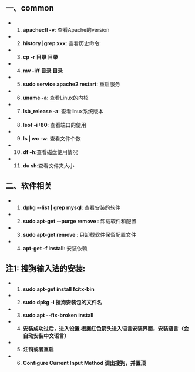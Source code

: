 ## 一、common
  * 1. **apachectl -v**: 查看Apache的version
  *	2. **history |grep xxx**: 查看历史命令:
  * 3. **cp -r 目录 目录**
  * 4. **mv -i/f 目录 目录**
  * 5. **sudo service apache2 restart**: 重启服务
  * 6. **uname -a**: 查看Linux的内核
  * 7. **lsb_release -a**: 查看linux系统版本
  * 8. **lsof -i :80**: 查看端口的使用
  * 9. **ls | wc -w**: 查看文件个数
  * 10. **df -h**:查看磁盘使用情况
  * 11. **du sh**:查看文件夹大小

## 二、软件相关
  * 1. **dpkg --list | grep mysql**: 查看安装的软件
  * 2. **sudo apt-get --purge remove <programname>**: 卸载软件和配置
  * 3. **sudo apt-get remove <programname>**: 只卸载软件保留配置文件
  * 4. **apt-get -f install**: 安装依赖











































## 注1: 搜狗输入法的安装:
  * 1. **sudo apt-get install fcitx-bin**
  * 2. **sudo dpkg -i 搜狗安装包的文件名**
  * 3. **sudo apt --fix-broken install**
  * 4. **安装成功过后，进入设置 根据红色箭头进入语言安装界面，安装语言（会自动安装中文语言）**
  * 5. **注销或者重启**
  * 6. **Configure Current Input Method 调出搜狗，并置顶**
